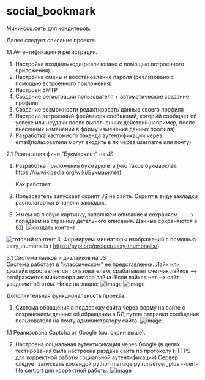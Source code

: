 # social_bookmark
Мини-соц.сеть для кондитеров.

Далее следует описание проекта. 

1.1 Аутентификация и регистрация.
1. Настройка входа/выхода(реализовано с помощью встроенного приложения)
2. Настройка смены и восстановление пароля (реализовано с помощью встроенного приложения)
3. Настроен SMTP 
4. Создание регистрации пользователя + автоматическое создание профиля
5. Создание возможности редактировать данные своего профиля
6. Настроил встроенный фреймворк сообщений, который сообщает об успехе или неудачи после выполненных действий(например, после внесенных изменений в форму изменения данных профиля)
7. Разработка кастомного бэкенда аутентификации через email(пользователи могут входить в лк через username или почту)

2.1 Реализация фичи "Букмарклет" на JS
1. Разработка приложения букмарклета (что такое букмарклет: https://ru.wikipedia.org/wiki/Букмарклет)
   
   Как работает: 
1. Пользователь запускает скрипт JS на сайте. Скрипт в виде закладки располагается в панели закладок. 
2. Жмем на любую картинку, заполняем описание и сохраняем ---> попадаем на страницу детального описания. Данные сохраняются в БД. 
![создать контент](https://github.com/user-attachments/assets/32de0c84-daa2-40e6-916c-4594d4178776)

![готовый контент](https://github.com/user-attachments/assets/32a2d121-683a-4da4-853e-a2bb53bc431b)
3. Формируем миниатюры изображений с помощью easy_thumbnails ( https://pypi.org/project/easy-thumbnails/)

3.1 Система лайков и дизлайков на JS  
Система работает в "классическом" ее представлении. Лайк или дизлайк проставляется пользователем, срабатывает счетчик лайков --> отображается миниатюра автора лайка. 
Если лайков нет --> сайт уведомит об этом. Ниже наглядно: 
![image](https://github.com/user-attachments/assets/ddddf888-2578-483a-938b-6886fbf16230)
![image](https://github.com/user-attachments/assets/8c2facc2-b6c3-4c10-8be1-45c9dea32659)


Дополнительная функциональность проекта. 
1.  Система обращения в поддержку сайта через форму на сайте с сохранением данных об обращении в БД путем отправки сообщения пользователя на почту администратору сайта.
![image](https://github.com/user-attachments/assets/da89b7c7-744a-4ee7-b439-0be784dedf2a)

1.1 Реализована Captcha от Google (см. скрин выше). 

2. Настроена социальная аутентификация через Google (в целях тестирования была настроена раздача сайта по протоколу HTTPS для корректной работы социальной  аутентификации)
Сервер следует запускать командой python manage.py runserver_plus --cert-file cert.crt для корректной работы.
![image](https://github.com/user-attachments/assets/72d136e8-d547-4fb5-a7ce-66c3c44e57bd)



   


